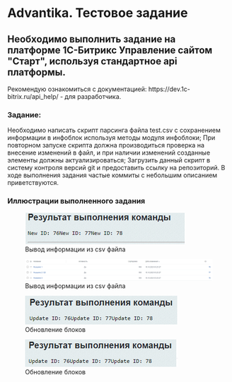 <h1>Advantika. Тестовое задание</h1>

<h2>Необходимо выполнить задание на платформе 1С-Битрикс Управление сайтом "Старт", используя стандартное api платформы.</h2>

<p>Рекомендую ознакомиться с документацией: https://dev.1c-bitrix.ru/api_help/ - для разработчика.</p>

<h3>Задание:</h3>
<p>
Необходимо написать скрипт парсинга файла test.csv с сохранением информации в инфоблок используя методы модуля инфоблоки;
При повторном запуске скрипта должна производиться проверка на внесение изменений в файл, и при наличии изменений созданные элементы должны актуализироваться;
Загрузить данный скрипт в систему контроля версий git и предоставить ссылку на репозиторий.
В ходе выполнения задания частые коммиты с небольшим описанием приветствуются.
</p>

<h3>Иллюстрации выполненного задания</h3>

<figure>
  <img src='./assets/1.png' alr='Работа скрипта' />
 <figcaption>Вывод информации из csv файла</figcaption>
</figure>
<figure>
  <img src='./assets/2.png' alr='Работа скрипта' />
 <figcaption>Вывод информации из csv файла</figcaption>
</figure>
<figure>
  <img src='./assets/3.png' alr='Работа скрипта' />
 <figcaption>Обновление блоков</figcaption>
</figure>
<figure>
  <img src='./assets/4.png' alr='Работа скрипта' />
 <figcaption>Обновление блоков</figcaption>
</figure>


